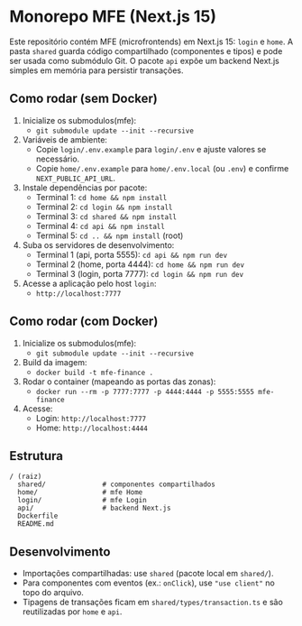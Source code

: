 # Monorepo MFE (Next.js 15)

Este repositório contém MFE (microfrontends) em Next.js 15: `login` e `home`. A pasta `shared` guarda código compartilhado (componentes e tipos) e pode ser usada como submódulo Git. O pacote `api` expõe um backend Next.js simples em memória para persistir transações.

## Como rodar (sem Docker)

1. Inicialize os submodulos(mfe):
   - `git submodule update --init --recursive`
2. Variáveis de ambiente:
   - Copie `login/.env.example` para `login/.env` e ajuste valores se necessário.
   - Copie `home/.env.example` para `home/.env.local` (ou `.env`) e confirme `NEXT_PUBLIC_API_URL`.
3. Instale dependências por pacote:
   - Terminal 1: `cd home && npm install`
   - Terminal 2: `cd login && npm install`
   - Terminal 3: `cd shared && npm install`
   - Terminal 4: `cd api && npm install`
   - Terminal 5: `cd .. && npm install` (root)
4. Suba os servidores de desenvolvimento:
   - Terminal 1 (api, porta 5555): `cd api && npm run dev`
   - Terminal 2 (home, porta 4444): `cd home && npm run dev`
   - Terminal 3 (login, porta 7777): `cd login && npm run dev`
5. Acesse a aplicação pelo host `login`:
   - `http://localhost:7777`

## Como rodar (com Docker)

1. Inicialize os submodulos(mfe):
   - `git submodule update --init --recursive`
2. Build da imagem:
   - `docker build -t mfe-finance .`
3. Rodar o container (mapeando as portas das zonas):
   - `docker run --rm -p 7777:7777 -p 4444:4444 -p 5555:5555 mfe-finance`
4. Acesse:
   - Login: `http://localhost:7777`
   - Home: `http://localhost:4444`

## Estrutura

```
/ (raiz)
  shared/              # componentes compartilhados
  home/                # mfe Home
  login/               # mfe Login
  api/                 # backend Next.js
  Dockerfile
  README.md
```

## Desenvolvimento

- Importações compartilhadas: use `shared` (pacote local em `shared/`).
- Para componentes com eventos (ex.: `onClick`), use `"use client"` no topo do arquivo.
- Tipagens de transações ficam em `shared/types/transaction.ts` e são reutilizadas por `home` e `api`.
